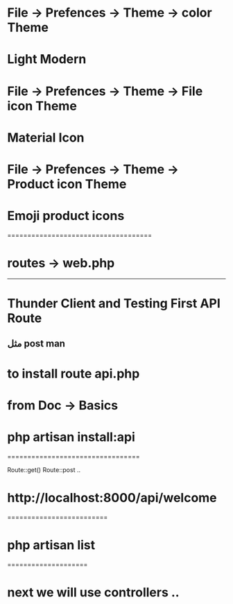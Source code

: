 # File -> Prefences -> Theme -> color Theme 
# Light Modern

#  File -> Prefences -> Theme -> File icon Theme 
# Material Icon

#  File -> Prefences -> Theme -> Product icon Theme  
# Emoji product icons
====================================

# routes -> web.php

-------------------------------------

#  Thunder Client and Testing First API Route 

مثل post man
--------------------------

# to install route api.php 

# from Doc -> Basics 

# php artisan install:api

=================================

Route::get()
Route::post ..

# http://localhost:8000/api/welcome 

=========================

# php artisan list

====================

# next we will use controllers ..

